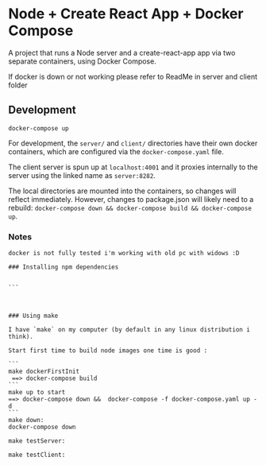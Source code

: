 # Node + Create React App + Docker Compose

A project that runs a Node server and a create-react-app app via two separate containers, using Docker Compose.

If docker is down or not working please refer to ReadMe in server and client folder

## Development

```
docker-compose up
```

For development, the `server/` and `client/` directories have their own docker containers, which are configured via the `docker-compose.yaml` file.

The client server is spun up at `localhost:4001` and it proxies internally to the server using the linked name as `server:8282`.

The local directories are mounted into the containers, so changes will reflect immediately. However, changes to package.json will likely need to a rebuild: `docker-compose down && docker-compose build && docker-compose up`.

### Notes

````
docker is not fully tested i'm working with old pc with widows :D

### Installing npm dependencies


```



### Using make

I have `make` on my computer (by default in any linux distribution i think).

Start first time to build node images one time is good :

```
make dockerFirstInit
 ==> docker-compose build
```
make up to start
==> docker-compose down &&  docker-compose -f docker-compose.yaml up -d
```
make down:
docker-compose down

make testServer:

make testClient:
````
